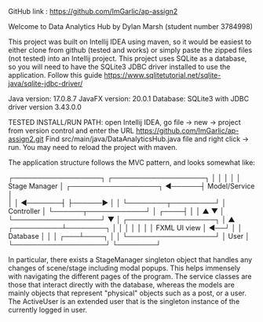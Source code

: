 GitHub link : https://github.com/ImGarlic/ap-assign2

Welcome to Data Analytics Hub by Dylan Marsh (student number 3784998)

This project was built on Intellij IDEA using maven, so it would be easiest to either clone from github (tested and 
works) or simply paste the zipped files (not tested) into an Intellij project.
This project uses SQLite as a database, so you will need to have the SQLite3 JDBC driver installed to use the 
application. Follow this guide https://www.sqlitetutorial.net/sqlite-java/sqlite-jdbc-driver/

Java version: 17.0.8.7
JavaFX version: 20.0.1
Database: SQLite3 with JDBC driver version 3.43.0.0


TESTED INSTALL/RUN PATH: open Intellij IDEA, go file -> new -> project from version control and enter the URL
https://github.com/ImGarlic/ap-assign2.git
Find src/main/java/DataAnalyticsHub.java file and right click -> run.
You may need to reload the project with maven.

The application structure follows the MVC pattern, and looks somewhat like:

┌──────────────────┐                                     ┌───────────────────┐
│                  │                                     │                   │
│   Stage Manager  │         ┌──────────────────┐ ◄──────┤   Model/Service   │                      
│                  │ ◄───────┤                  ├──────► │                   │
└────────┬─────────┘         │    Controller    │        └──────┬────────────┘
         │              ┌────┤                  │               │   ▲
         ▼              │    └──────────────────┘               ▼   │
┌──────────────────┐    │             ▲                  ┌──────────┴────────┐
│                  │    │             │                  │                   │
│   FXML UI view   │ ◄──┘             │                  │     Database      │
│                  │              ┌───┴────┐             │                   │
└──────────────────┘              │  User  │             └───────────────────┘
                                  └────────┘


In particular, there exists a StageManager singleton object that handles any changes of scene/stage including modal
popups. This helps immensely with navigating the different pages of the program.
The service classes are those that interact directly with the database, whereas the models are mainly objects that 
represent "physical" objects such as a post, or a user. The ActiveUser is an extended user that is the singleton
instance of the currently logged in user.